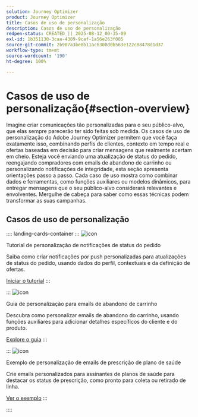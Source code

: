 ```yaml
---
solution: Journey Optimizer
product: Journey Optimizer
title: Casos de uso de personalização
description: Casos de uso de personalização
redpen-status: CREATED_||_2025-08-12_00-35-09
exl-id: 1b351130-3caa-4389-9caf-1a56e263f085
source-git-commit: 2b907a3be8b11ac6308d0b563e122c88478d1d37
workflow-type: tm+mt
source-wordcount: '190'
ht-degree: 100%

---
```


# Casos de uso de personalização{#section-overview}

Imagine criar comunicações tão personalizadas para o seu público-alvo, que elas sempre parecerão ter sido feitas sob medida. Os casos de uso de personalização do Adobe Journey Optimizer permitem que você faça exatamente isso, combinando perfis de clientes, contexto em tempo real e ofertas baseadas em decisão para criar mensagens que realmente acertam em cheio. Esteja você enviando uma atualização de status do pedido, reengajando compradores com emails de abandono de carrinho ou personalizando notificações de integridade, esta seção apresenta orientações passo a passo. Cada caso de uso mostra como combinar dados e ferramentas, como funções auxiliares ou modelos dinâmicos, para entregar mensagens que o seu público-alvo considerará relevantes e envolventes. Mergulhe de cabeça para saber como essas técnicas podem transformar as suas campanhas.

## Casos de uso de personalização

:::: landing-cards-container
:::
![icon](https://cdn.experienceleague.adobe.com/icons/circle-play.svg?lang=pt-BR)

Tutorial de personalização de notificações de status do pedido

Saiba como criar notificações por push personalizadas para atualizações de status do pedido, usando dados do perfil, contextuais e da definição de ofertas.

[Iniciar o tutorial](../using/personalization/personalization-use-case.md)
:::

:::
![icon](https://cdn.experienceleague.adobe.com/icons/bullseye.svg?lang=pt-BR)

Guia de personalização para emails de abandono de carrinho

Descubra como personalizar emails de abandono do carrinho, usando funções auxiliares para adicionar detalhes específicos do cliente e do produto.

[Explore o guia](../using/personalization/personalization-use-case-helper-functions.md)
:::

:::
![icon](https://cdn.experienceleague.adobe.com/icons/bullseye.svg?lang=pt-BR)

Exemplo de personalização de emails de prescrição de plano de saúde

Crie emails personalizados para assinantes de planos de saúde para destacar os status de prescrição, como pronto para coleta ou retirado de linha.

[Ver o exemplo](../using/personalization/perso-uc-plan-prescriptions.md)
:::

::::
